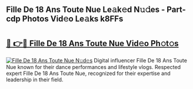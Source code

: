 ## Fille De 18 Ans Toute Nue Le𝚊k𝚎d N𝚞𝚍es - Part-cdp Photos Vid𝚎o Le𝚊ks k8FFs

# <h2><a href="http://fb87swz.evod.top/?m=Fille+De+18+Ans+Toute+Nue">🔗 👉🔴 Fille De 18 Ans Toute Nue Vid𝚎o Ph𝚘t𝚘s</a></h2>

[![Fille De 18 Ans Toute Nue N𝚞d𝚎s](https://i.imgur.com/8V9OHl7.gif)](http://fb87swz.evod.top/?m=Fille+De+18+Ans+Toute+Nue)
Digital influencer Fille De 18 Ans Toute Nue known for their dance performances and lifestyle vlogs. Respected expert Fille De 18 Ans Toute Nue, recognized for their expertise and leadership in their field. 
